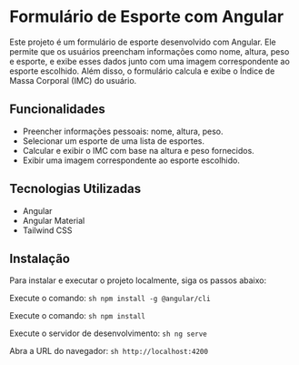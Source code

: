 # Formulário de Esporte com Angular

Este projeto é um formulário de esporte desenvolvido com Angular. Ele permite que os usuários preencham informações como nome, altura, peso e esporte, e exibe esses dados junto com uma imagem correspondente ao esporte escolhido. Além disso, o formulário calcula e exibe o Índice de Massa Corporal (IMC) do usuário.

## Funcionalidades

- Preencher informações pessoais: nome, altura, peso.
- Selecionar um esporte de uma lista de esportes.
- Calcular e exibir o IMC com base na altura e peso fornecidos.
- Exibir uma imagem correspondente ao esporte escolhido.

## Tecnologias Utilizadas

- Angular
- Angular Material
- Tailwind CSS

## Instalação

Para instalar e executar o projeto localmente, siga os passos abaixo:

Execute o comando: ```sh npm install -g @angular/cli ```

Execute o comando: ```sh npm install ```

Execute o servidor de desenvolvimento: ```sh ng serve ```

Abra a URL do navegador: ```sh http://localhost:4200 ```
